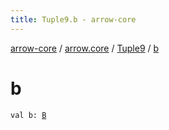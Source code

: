 ```yaml
---
title: Tuple9.b - arrow-core
---
```


[arrow-core](../../index.html) / [arrow.core](../index.html) / [Tuple9](index.html) / [b](./b.html)

# b

`val b: `[`B`](index.html#B)